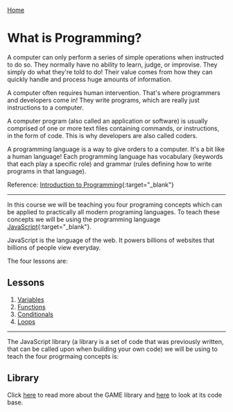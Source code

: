 <a href="/javascript-4-beginners/">Home</a>

# What is Programming?

A computer can only perform a series of simple operations when instructed to do so. They normally have no ability to learn, judge, or improvise. They simply do what they're told to do! Their value comes from how they can quickly handle and process huge amounts of information.

A computer often requires human intervention. That's where programmers and developers come in! They write programs, which are really just instructions to a computer.

A computer program (also called an application or software) is usually comprised of one or more text files containing commands, or instructions, in the form of code. This is why developers are also called coders.

A programming language is a way to give orders to a computer. It's a bit like a human language! Each programming language has vocabulary (keywords that each play a specific role) and grammar (rules defining how to write programs in that language).

Reference: [Introduction to Programming](https://openclassrooms.com/en/courses/3523231-learn-to-code-with-javascript/3673541-introduction-to-programming){:target="_blank"}

---

In this course we will be teaching you four programing concepts which can be applied to practically all modern programing languages. To teach these concepts we will be using the programming language [JavaScript](https://www.javascript.com/){:target="_blank"}.

JavaScript is the language of the web. It powers billions of websites that billions of people view everyday.

The four lessons are:

## Lessons
1. [Variables](1%20Variables)
2. [Functions](2%20Functions)
3. [Conditionals](3%20Conditionals)
4. [Loops](4%20Loops)

---

The JavaScript library (a library is a set of code that was previously written, that can be called upon when building your own code) we will be using to teach the four progrmaing concepts is:

## Library

Click [here](../lib/documentation) to read more about the GAME library and [here](../lib/game.js) to look at its code base.